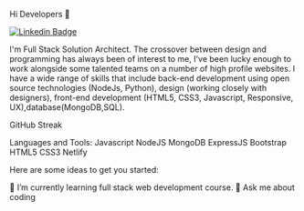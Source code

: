 Hi Developers 👋

[![Linkedin Badge](https://img.shields.io/badge/-Darshan-blue?style=flat-square&logo=Linkedin&logoColor=white&link=https://www.linkedin.com/in/darshan0261/)](https://www.linkedin.com/in/darshan0261/)

I'm Full Stack Solution Architect. The crossover between design and programming has always been of interest to me, I've been lucky enough to work alongside some talented teams on a number of high profile websites. I have a wide range of skills that include back-end development using open source technologies (NodeJs, Python), design (working closely with designers), front-end development (HTML5, CSS3, Javascript, Responsive, UX),database(MongoDB,SQL).



GitHub Streak




Languages and Tools:
Javascript NodeJS MongoDB ExpressJS Bootstrap HTML5 CSS3 Netlify 

Here are some ideas to get you started:

🌱 I’m currently learning full stack web development course.
💬 Ask me about coding
